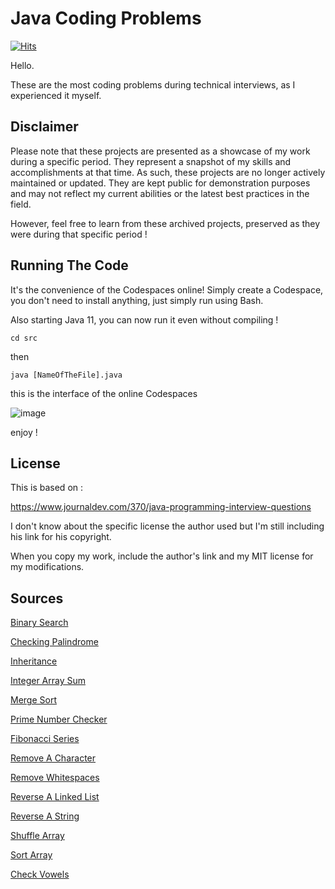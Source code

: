 # Java Coding Problems

[![Hits](https://hits.seeyoufarm.com/api/count/incr/badge.svg?url=https%3A%2F%2Fgithub.com%2Fjdevstatic%2Fjava-coding-problems&count_bg=%2379C83D&title_bg=%23555555&icon=&icon_color=%23E7E7E7&title=PAGE+VIEWS&edge_flat=false)](https://hits.seeyoufarm.com)

Hello. 

These are the most coding problems during
technical interviews, as I experienced it myself.

## Disclaimer
Please note that these projects are presented as a showcase of my work during a 
specific period. They represent a snapshot of my skills and accomplishments 
at that time. As such, these projects are no longer actively maintained or updated. 
They are kept public for demonstration purposes and may not reflect my current 
abilities or the latest best practices in the field. 

However, feel free to learn from these archived projects, 
preserved as they were during that specific period !

## Running The Code

It's the convenience of the Codespaces online!
Simply create a Codespace, you don't need to install
anything, just simply run using Bash.

Also starting Java 11, you can now run it even without compiling !

```
cd src
```

then 

```
java [NameOfTheFile].java
```

this is the interface of the online Codespaces

![image](https://user-images.githubusercontent.com/47092464/182785921-838bd0e5-2707-4e08-8a0b-9127afba6866.png)

enjoy !

## License

This is based on :

https://www.journaldev.com/370/java-programming-interview-questions

I don't know about the specific license the author used
but I'm still including his link for his copyright.

When you copy my work, include the author's link 
and my MIT license for my modifications.

## Sources
[Binary Search](https://github.com/jdevstatic/java-coding-problems/blob/main/src/BinarySearch.java)

[Checking Palindrome](https://github.com/jdevstatic/java-coding-problems/blob/main/src/CheckPalindromeString.java)

[Inheritance](https://github.com/jdevstatic/java-coding-problems/tree/main/src/inheritance)

[Integer Array Sum](https://github.com/jdevstatic/java-coding-problems/blob/main/src/IntegerArraySum.java)

[Merge Sort](https://github.com/jdevstatic/java-coding-problems/blob/main/src/MergeSort.java)

[Prime Number Checker](https://github.com/jdevstatic/java-coding-problems/blob/main/src/PrimeNumberCheck.java)

[Fibonacci Series](https://github.com/jdevstatic/java-coding-problems/blob/main/src/PrintFibonacciSeries.java)

[Remove A Character](https://github.com/jdevstatic/java-coding-problems/blob/main/src/RemoveAChar.java)

[Remove Whitespaces](https://github.com/jdevstatic/java-coding-problems/blob/main/src/RemoveWhiteSpaces.java)

[Reverse A Linked List](https://github.com/jdevstatic/java-coding-problems/blob/main/src/ReverseALinkedList.java)

[Reverse A String](https://github.com/jdevstatic/java-coding-problems/blob/main/src/ReverseString.java)

[Shuffle Array](https://github.com/jdevstatic/java-coding-problems/blob/main/src/ShuffleArray.java)

[Sort Array](https://github.com/jdevstatic/java-coding-problems/blob/main/src/SortArray.java)

[Check Vowels](https://github.com/jdevstatic/java-coding-problems/blob/main/src/StringContainsVowels.java)


